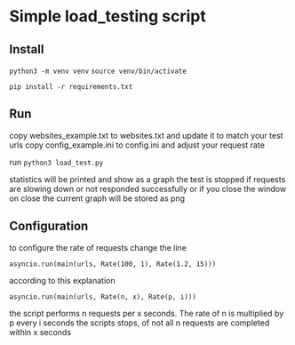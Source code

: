 # Simple load_testing script

## Install

`python3 -m venv venv`
`source venv/bin/activate`

`pip install -r requirements.txt`

## Run

copy websites_example.txt to websites.txt and update it to match your test urls
copy config_example.ini to config.ini and adjust your request rate

run `python3 load_test.py`

statistics will be printed and show as a graph
the test is stopped if requests are slowing down or not responded successfully or if you close the window
on close the current graph will be stored as png

## Configuration

to configure the rate of requests change the line

`asyncio.run(main(urls, Rate(100, 1), Rate(1.2, 15)))`

according to this explanation

`asyncio.run(main(urls, Rate(n, x), Rate(p, i)))`

the script performs n requests per x seconds. The rate of n is multiplied by p every i seconds
the scripts stops, of not all n requests are completed within x seconds